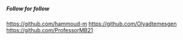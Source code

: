 
##### Follow for follow

https://github.com/hammoud-m
https://github.com/Olyadtemesgen
https://github.com/ProfessorMB21

